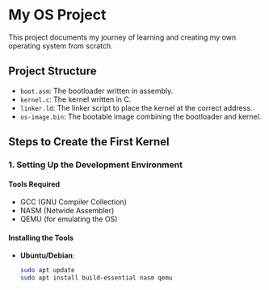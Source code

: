 # My OS Project

This project documents my journey of learning and creating my own operating system from scratch.

## Project Structure

- `boot.asm`: The bootloader written in assembly.
- `kernel.c`: The kernel written in C.
- `linker.ld`: The linker script to place the kernel at the correct address.
- `os-image.bin`: The bootable image combining the bootloader and kernel.

## Steps to Create the First Kernel

### 1. Setting Up the Development Environment

#### Tools Required
- GCC (GNU Compiler Collection)
- NASM (Netwide Assembler)
- QEMU (for emulating the OS)

#### Installing the Tools
- **Ubuntu/Debian**:
  ```bash
  sudo apt update
  sudo apt install build-essential nasm qemu
